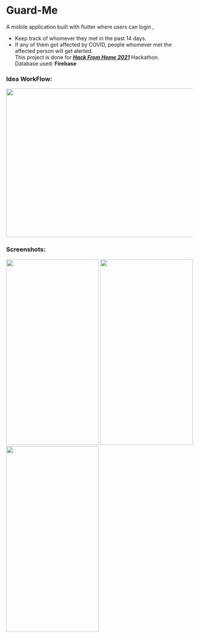 # Guard-Me

A mobile application built with flutter where users can login ,
* Keep track of whomever they met in the past 14 days.
* If any of them got affected by COVID, people whomever met the affected person will get alerted.<br/>
This project is done for ***[Hack From Home 2021](https://hackclubskcet.tech/)*** Hackathon.<br/>
Database used: **Firebase**<br>
### Idea WorkFlow:
<img src="https://user-images.githubusercontent.com/57340523/123610471-3da87200-d81e-11eb-8fab-ae0f31a174cf.png" width="1000" height="400">

### Screenshots:

<div float="middle">
 

 <img src="https://user-images.githubusercontent.com/57340523/123611065-d5a65b80-d81e-11eb-8524-582e8517e0ad.png" width="250" height="500">
 
  <img src="https://user-images.githubusercontent.com/57340523/123611279-13a37f80-d81f-11eb-82f2-032150acaeda.png" width="250" height="500">

  <img src="https://user-images.githubusercontent.com/57340523/123611603-654c0a00-d81f-11eb-958c-20b2dbb9b2bd.png" width="250" height="500">

</div>


